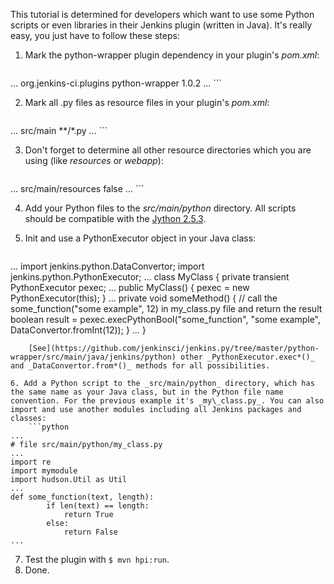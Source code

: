 This tutorial is determined for developers which want to use some Python scripts or even libraries in their Jenkins plugin (written in Java). It's really easy, you just have to follow these steps:


1. Mark the python-wrapper plugin dependency in your plugin's _pom.xml_:
    ```xml
<dependencies>
...
      <dependency>  
        <groupId>org.jenkins-ci.plugins</groupId>
        <artifactId>python-wrapper</artifactId>
        <version>1.0.2</version>
      </dependency>
...
</dependencies>
```

2. Mark all .py files as resource files in your plugin's _pom.xml_:
    ```xml
<build>
...
      <resource>
        <directory>src/main</directory>
        <includes>
          <include>**/*.py</include>
        </includes>
      </resource>
...
</build>
```

3. Don't forget to determine all other resource directories which you are using (like _resources_ or _webapp_):
    ```xml
<build>
...
      <resource>
        <directory>src/main/resources</directory>
        <filtering>false</filtering>
      </resource>
...
</build>
```

4. Add your Python files to the _src/main/python_ directory. All scripts should be compatible with the [Jython 2.5.3](http://www.jython.org/).

5. Init and use a PythonExecutor object in your Java class:
    ```java
...
import jenkins.python.DataConvertor;
import jenkins.python.PythonExecutor;
...
class MyClass {
        private transient PythonExecutor pexec;
        ...
        public MyClass() {
            pexec = new PythonExecutor(this);
        }
        ...
        private void someMethod() {
            // call the some_function("some example", 12) in my_class.py file and return the result
            boolean result = pexec.execPythonBool("some_function", "some example", DataConvertor.fromInt(12));
        }
        ...
}
```
    [See](https://github.com/jenkinsci/jenkins.py/tree/master/python-wrapper/src/main/java/jenkins/python) other _PythonExecutor.exec*()_ and _DataConvertor.from*()_ methods for all possibilities.

6. Add a Python script to the _src/main/python_ directory, which has the same name as your Java class, but in the Python file name convention. For the previous example it's _my\_class.py_. You can also import and use another modules including all Jenkins packages and classes:
    ```python
...
# file src/main/python/my_class.py
...
import re
import mymodule
import hudson.Util as Util
...
def some_function(text, length):
        if len(text) == length:
            return True
        else:
            return False
...
```

7. Test the plugin with `$ mvn hpi:run`.
8. Done.